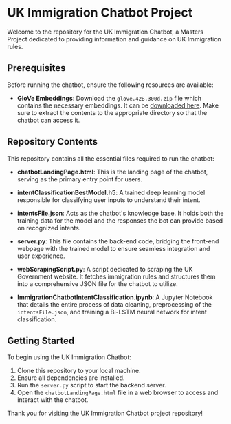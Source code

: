 # UK Immigration Chatbot Project

Welcome to the repository for the UK Immigration Chatbot, a Masters Project dedicated to providing information and guidance on UK Immigration rules.

## Prerequisites

Before running the chatbot, ensure the following resources are available:

- **GloVe Embeddings**: Download the `glove.42B.300d.zip` file which contains the necessary embeddings. It can be [downloaded here](https://nlp.stanford.edu/data/glove.42B.300d.zip). Make sure to extract the contents to the appropriate directory so that the chatbot can access it.

## Repository Contents

This repository contains all the essential files required to run the chatbot:

- **chatbotLandingPage.html**: This is the landing page of the chatbot, serving as the primary entry point for users.
  
- **intentClassificationBestModel.h5**: A trained deep learning model responsible for classifying user inputs to understand their intent.
  
- **intentsFile.json**: Acts as the chatbot's knowledge base. It holds both the training data for the model and the responses the bot can provide based on recognized intents.
  
- **server.py**: This file contains the back-end code, bridging the front-end webpage with the trained model to ensure seamless integration and user experience.
  
- **webScrapingScript.py**: A script dedicated to scraping the UK Government website. It fetches immigration rules and structures them into a comprehensive JSON file for the chatbot to utilize.

- **ImmigrationChatbotIntentClassification.ipynb**: A Jupyter Notebook that details the entire process of data cleaning, preprocessing of the `intentsFile.json`, and training a Bi-LSTM neural network for intent classification.

## Getting Started

To begin using the UK Immigration Chatbot:

1. Clone this repository to your local machine.
2. Ensure all dependencies are installed.
3. Run the `server.py` script to start the backend server.
4. Open the `chatbotLandingPage.html` file in a web browser to access and interact with the chatbot.

Thank you for visiting the UK Immigration Chatbot project repository!
